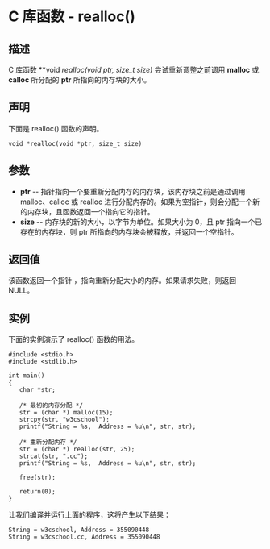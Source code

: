 
# C 库函数 - realloc()

  

## 描述

C 库函数 **void *realloc(void *ptr, size_t size)** 尝试重新调整之前调用 **malloc** 或 **calloc** 所分配的 **ptr** 所指向的内存块的大小。

## 声明

下面是 realloc() 函数的声明。

```
void *realloc(void *ptr, size_t size)

```

## 参数

*   **ptr** -- 指针指向一个要重新分配内存的内存块，该内存块之前是通过调用 malloc、calloc 或 realloc 进行分配内存的。如果为空指针，则会分配一个新的内存块，且函数返回一个指向它的指针。
*   **size** -- 内存块的新的大小，以字节为单位。如果大小为 0，且 ptr 指向一个已存在的内存块，则 ptr 所指向的内存块会被释放，并返回一个空指针。

## 返回值

该函数返回一个指针 ，指向重新分配大小的内存。如果请求失败，则返回 NULL。

## 实例

下面的实例演示了 realloc() 函数的用法。

```
#include <stdio.h>
#include <stdlib.h>

int main()
{
   char *str;

   /* 最初的内存分配 */
   str = (char *) malloc(15);
   strcpy(str, "w3cschool");
   printf("String = %s,  Address = %u\n", str, str);

   /* 重新分配内存 */
   str = (char *) realloc(str, 25);
   strcat(str, ".cc");
   printf("String = %s,  Address = %u\n", str, str);

   free(str);

   return(0);
}

```

让我们编译并运行上面的程序，这将产生以下结果：

```
String = w3cschool, Address = 355090448
String = w3cschool.cc, Address = 355090448

```

  

